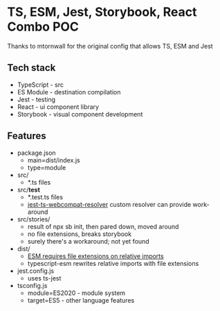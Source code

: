# TS, ESM, Jest, Storybook, React Combo POC

Thanks to mtornwall for the original config that allows TS, ESM and Jest

## Tech stack

- TypeScript - src
- ES Module - destination compilation
- Jest - testing
- React - ui component library
- Storybook - visual component development

## Features

- package.json 
  - main=dist/index.js
  - type=module 
- src/
  - *.ts files
- src/__test__
  - *.test.ts files
  - [jest-ts-webcompat-resolver](https://www.npmjs.com/package/jest-ts-webcompat-resolver) custom resolver can provide work-around 
- src/stories/
  - result of npx sb init, then pared down, moved around
  - no file extensions, breaks storybook
  - surely there's a workaround; not yet found
- dist/
  - [ESM requires file extensions on relative imports](https://nodejs.org/api/esm.html#esm_terminology)
  - typescript-esm rewrites relative imports with file extensions
- jest.config.js
  - uses ts-jest
- tsconfig.js
  - module=ES2020 - module system
  - target=ES5 - other language features
